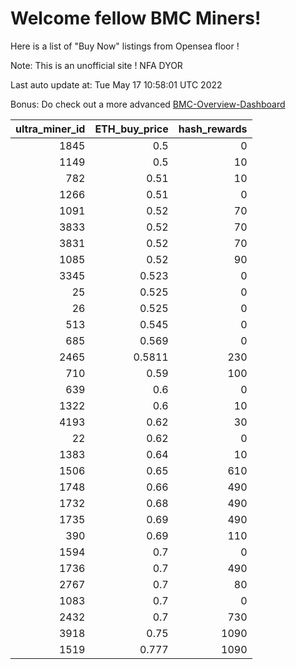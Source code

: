 # Welcome fellow BMC Miners!
Here is a list of "Buy Now" listings from Opensea floor !

Note: This is an unofficial site ! NFA DYOR

Last auto update at: Tue May 17 10:58:01 UTC 2022

Bonus: Do check out a more advanced [BMC-Overview-Dashboard](https://dune.com/defifunk/BMC-Overview-Dashboard)


|   ultra_miner_id |   ETH_buy_price |   hash_rewards |
|-----------------:|----------------:|---------------:|
|             1845 |          0.5    |              0 |
|             1149 |          0.5    |             10 |
|              782 |          0.51   |             10 |
|             1266 |          0.51   |              0 |
|             1091 |          0.52   |             70 |
|             3833 |          0.52   |             70 |
|             3831 |          0.52   |             70 |
|             1085 |          0.52   |             90 |
|             3345 |          0.523  |              0 |
|               25 |          0.525  |              0 |
|               26 |          0.525  |              0 |
|              513 |          0.545  |              0 |
|              685 |          0.569  |              0 |
|             2465 |          0.5811 |            230 |
|              710 |          0.59   |            100 |
|              639 |          0.6    |              0 |
|             1322 |          0.6    |             10 |
|             4193 |          0.62   |             30 |
|               22 |          0.62   |              0 |
|             1383 |          0.64   |             10 |
|             1506 |          0.65   |            610 |
|             1748 |          0.66   |            490 |
|             1732 |          0.68   |            490 |
|             1735 |          0.69   |            490 |
|              390 |          0.69   |            110 |
|             1594 |          0.7    |              0 |
|             1736 |          0.7    |            490 |
|             2767 |          0.7    |             80 |
|             1083 |          0.7    |              0 |
|             2432 |          0.7    |            730 |
|             3918 |          0.75   |           1090 |
|             1519 |          0.777  |           1090 |